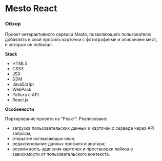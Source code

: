 # Mesto React

### Обзор

Проект интерактивного сервиса Mesto, позволяющего пользователю добавлять в свой профиль карточки с фотографиями и описанием мест, в которых он побывал.

**Stack**

* HTML5
* CSS3
* JSX
* БЭМ
* JavaScript
* WebPack
* Работа с API
* React.js

**Особенности**

Портирование проекта на "Реакт".
Реализовано:
- загрузка пользовательских данных и карточек с сервера через API запросы;
- открытие всплывающих окон;
- редактирование данных профиля и аватара;
- возможность удаления карточек и простановки лайков в зависимости от пользовательского контекста.

